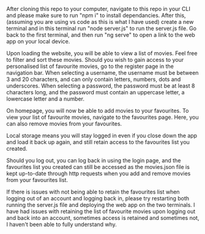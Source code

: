 After cloning this repo to your computer, navigate to this repo in your CLI and please make sure to run "npm i" to install dependancies. After this, (assuming you are using vs code as this is what I have used) create a new terminal and in this terminal run "node server.js" to run the server.js file. Go back to the first terminal, and then run "ng serve" to open a link to the web app on your local device.

Upon loading the website, you will be able to view a list of movies. Feel free to filter and sort these movies. Should you wish to gain access to your personalised list of favourite movies, go to the register page in the navigation bar. When selecting a username, the username must be between 3 and 20 characters, and can only contain letters, numbers, dots and underscores. When selecting a password, the password must be at least 8 characters long, and the password must contain an uppercase letter, a lowercase letter and a number.

On homepage, you will now be able to add movies to your favourites. To view your list of favourite movies, navigate to the favourites page. Here, you can also remove movies from your favourites. 

Local storage means you will stay logged in even if you close down the app and load it back up again, and still retain access to the favourites list you created.

Should you log out, you can log back in using the login page, and the favourites list you created can still be accessed as the movies.json file is kept up-to-date through http requests when you add and remove movies from your favourites list.

If there is issues with not being able to retain the favourites list when logging out of an account and logging back in, please try restarting both running the server.js file and deploying the web app on the two terminals. I have had issues with retaining the list of favourite movies upon logging out and back into an account, sometimes access is retained and sometimes not, I haven't been able to fully understand why.
